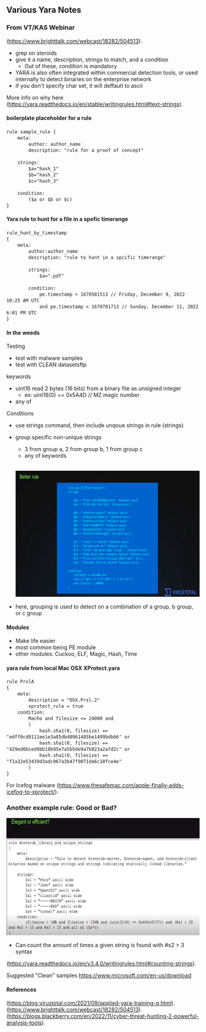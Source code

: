 ## Various Yara Notes 


### From VT/KAS Webinar 
(https://www.brighttalk.com/webcast/18282/504513).

- grep on steroids 
- give it a name, description, strings to match, and a condition 
    - Out of these, condition is mandatory 
- YARA is also often integrated within commercial detection tools, or used internally to detect binaries on the enterprise network
- if you don't specify char set, it will deffault to ascii

More info on why here
(https://yara.readthedocs.io/en/stable/writingrules.html#text-strings).


#### boilerplate placeholder for a rule 
```
rule sample_rule {
    meta: 
        author: author_name
        description: "rule for a proof of concept"

    strings:  
        $a="hash_1" 
        $b="hash_2"
        $c="hash_3"
    
    condition: 
        ($a or $b or $c)
}
```

#### Yara rule to hunt for a file in a spefic timerange 

```
rule_hunt_by_timestamp 
{
    meta:
        author:author_name
        description: "rule to hunt in a spcific timerange"

        strings:
            $a=".pdf"
        
        condition:
            pe.timestamp > 1670581513 // Friday, December 9, 2022 10:25 AM UTC
            and pe.timestamp < 1670781713 // Sunday, December 11, 2022 6:01 PM UTC
}
```

#### In the weeds
Testing 
- test with malware samples
- test with CLEAN datasetsftp

keywords
- uint16 read 2 bytes (16 bits) from a binary file as unsigned integer
    - ex:  uint16(0) == 0x5A4D // MZ magic number
- any of

Conditions 
 - use strings command, then include unqoue strings in rule (strings)
 - group specific non-unique strings
    - 3 from group a, 2 from group b, 1 from group c 
    - any of keywords
<br><br/>

    ![Screenshot of a rule showing a slightly more complex condition.](images/yara_conditions_example.png)

- here, grouping is used to detect on a combination of a group, b group, or c group 

#### Modules
- Make life easier 
- most common being PE module  
- other modules: Cuckoo, ELF, Magic, Hash, Time


#### yara rule from local Mac OSX XProtect.yara
```
rule PrxlA
{
    meta:
        description = "OSX.Prxl.2"
        xprotect_rule = true
    condition:
        Macho and filesize <= 24000 and
        (
            hash.sha1(0, filesize) == "edff0cd0111ee1e3a85dbd0961485be1499bdb66" or
            hash.sha1(0, filesize) == "429ed6bced9bb18b95e7a5b5de9a7b023a2a7d2c" or
            hash.sha1(0, filesize) == "f1a32e53439d3adc967a3b47f9071de6c10fce4e"
        )
}
```
For Icefog malware 
(https://www.thesafemac.com/apple-finally-adds-icefog-to-xprotect/).

### Another example rule: Good or Bad? 

![Counting the amount of times a string occurs](images/yara_counting_strings.png)

- Can count the amount of times a given string is found with #s2 > 3 syntax 

(https://yara.readthedocs.io/en/v3.4.0/writingrules.html#counting-strings).

Suggested "Clean" samples
https://www.microsoft.com/en-us/download




#### References 

(https://blog.virustotal.com/2021/09/applied-yara-training-q.html).
(https://www.brighttalk.com/webcast/18282/504513).
(https://blogs.blackberry.com/en/2022/11/cyber-threat-hunting-2-powerful-analysis-tools).